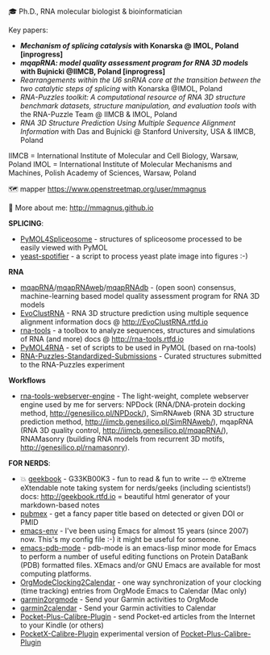 <!--![](banner.jpg)-->

🎓 Ph.D., RNA molecular biologist & bioinformatician

Key papers: 

- ***Mechanism of splicing catalysis* with Konarska @ IMOL, Poland [inprogress]**
- ***mqapRNA: model quality assessment program for RNA 3D models* with Bujnicki @IIMCB, Poland [inprogress]**
- *Rearrangements within the U6 snRNA core at the transition between the two catalytic steps of splicing* with Konarska @IMOL, Poland
- *RNA-Puzzles toolkit: A computational resource of RNA 3D structure benchmark datasets, structure manipulation, and evaluation tools* with the RNA-Puzzle Team @ IIMCB & IMOL, Poland 
- *RNA 3D Structure Prediction Using Multiple Sequence Alignment Information* with Das and Bujnicki @ Stanford University, USA & IIMCB, Poland

IIMCB = International Institute of Molecular and Cell Biology, Warsaw, Poland
IMOL = International Institute of Molecular Mechanisms and Machines, Polish Academy of Sciences, Warsaw, Poland

🗺 mapper https://www.openstreetmap.org/user/mmagnus

🦥 More about me: http://mmagnus.github.io 

**SPLICING**:
- [PyMOL4Spliceosome](https://github.com/mmagnus/PyMOL4Spliceosome) - structures of spliceosome processed to be easily viewed with PyMOL
- [yeast-spotifier](https://github.com/mmagnus/yeast-spotifier) - a script to process yeast plate image into figures :-)

**RNA**
- [mqapRNA](https://github.com/mmagnus/mqapRNA)/[mqapRNAweb](https://github.com/mmagnus/mqapRNAweb)/[mqapRNAdb](https://github.com/mmagnus/mqapRNAdb) - (open soon) consensus, machine-learning based model quality assessment program for RNA 3D models
- [EvoClustRNA](https://github.com/mmagnus/EvoClustRNA) - RNA 3D structure prediction using multiple sequence alignment information docs @ http://EvoClustRNA.rtfd.io
- [rna-tools](https://github.com/mmagnus/rna-tools) - a toolbox to analyze sequences, structures and simulations of RNA (and more) docs @ http://rna-tools.rtfd.io
- [PyMOL4RNA](https://rna-tools.readthedocs.io/en/latest/pymol4rna.html) - set of scripts to be used in PyMOL (based on rna-tools)
- [RNA-Puzzles-Standardized-Submissions](https://github.com/mmagnus/RNA-Puzzles-Standardized-Submissions) - Curated structures submitted to the RNA-Puzzles experiment

**Workflows**
- [rna-tools-webserver-engine](https://github.com/mmagnus/rna-tools-webserver-engine) - The light-weight, complete webserver engine used by me for servers: NPDock (RNA/DNA-protein docking method, http://genesilico.pl/NPDock/), SimRNAweb (RNA 3D structure prediction method, http://iimcb.genesilico.pl/SimRNAweb/), mqapRNA (RNA 3D quality control, http://iimcb.genesilico.pl/mqapRNA/), RNAMasonry (building RNA models from recurrent 3D motifs, http://genesilico.pl/rnamasonry).
 
**FOR NERDS**:
- 💥 [geekbook](https://github.com/mmagnus/geekbook) - G33KB00K3 - fun to read & fun to write -- 🤓 eXtreme eXtendable note taking system for nerds/geeks (including scientists!) docs: http://geekbook.rtfd.io = beautiful html generator of your markdown-based notes
- [pubmex](https://github.com/mmagnus/pubmex) - get a fancy paper title based on detected or given DOI or PMID
- [emacs-env](https://github.com/mmagnus/emacs-env) - I've been using Emacs for almost 15 years (since 2007) now. This's my config file :-) it might be useful for someone.
- [emacs-pdb-mode](https://github.com/mmagnus/emacs-pdb-mode) - pdb-mode is an emacs-lisp minor mode for Emacs to perform a number of useful editing functions on Protein DataBank (PDB) formatted files. XEmacs and/or GNU Emacs are available for most computing platforms.
- [OrgModeClocking2Calendar](https://github.com/mmagnus/OrgModeClocking2Calendar) - one way synchronization of your clocking (time tracking) entries from OrgMode Emacs to Calendar (Mac only)
- [garmin2orgmode](https://github.com/mmagnus/garmin2orgmode) - Send your Garmin activities to OrgMode
- [garmin2calendar](https://github.com/mmagnus/garmin2calendar) - Send your Garmin activities to Calendar
- [Pocket-Plus-Calibre-Plugin](https://github.com/mmagnus/Pocket-Plus-Calibre-Plugin) - send Pocket-ed articles from the Internet to your Kindle (or others)
- [PocketX-Calibre-Plugin](https://github.com/mmagnus/PocketX-Calibre-Plugin) experimental version of [Pocket-Plus-Calibre-Plugin](https://github.com/mmagnus/Pocket-Plus-Calibre-Plugin)

<!--
-->

<!--
**mmagnus/mmagnus** is a ✨ _special_ ✨ repository because its `README.md` (this file) appears on your GitHub profile.

Here are some ideas to get you started:

- 🔭 I’m currently working on ...
- 🌱 I’m currently learning ...
- 👯 I’m looking to collaborate on ...
- 🤔 I’m looking for help with ...
- 💬 Ask me about ...
- 📫 How to reach me: ...
- 😄 Pronouns: ...
- ⚡ Fun fact: ...
-->
